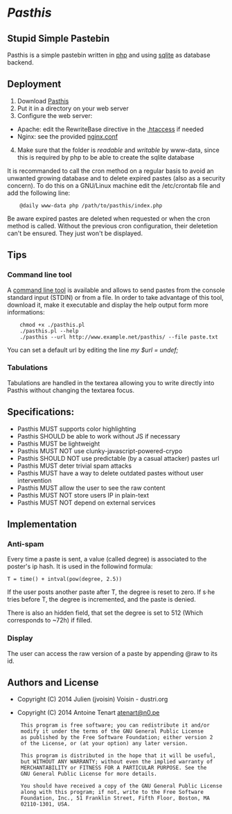 # *Pasthis*

## Stupid Simple Pastebin
Pasthis is a simple pastebin written in [php](https://www.php.net/)
and using [sqlite](https://sqlite.org/) as database backend.

## Deployment
1. Download [Pasthis](https://github.com/jvoisin/pasthis)
2. Put it in a directory on your web server
3. Configure the web server:
  - Apache: edit the RewriteBase directive in the
  [.htaccess](https://github.com/jvoisin/pasthis/blob/master/.htaccess) if needed
  - Nginx: see the provided
  [nginx.conf](https://github.com/jvoisin/pasthis/blob/master/nginx.conf)
4. Make sure that the folder is _readable_ and _writable_ by www-data, since this is
required by php to be able to create the sqlite database

It is recommanded to call the cron method on a regular basis to avoid an unwanted
growing database and to delete expired pastes (also as a security concern). To do
this on a GNU/Linux machine edit the /etc/crontab file and add the following line:

		@daily www-data php /path/to/pasthis/index.php

Be aware expired pastes are deleted when requested or when the cron method is called.
Without the previous cron configuration, their deletetion can't be ensured. They just
won't be displayed.

## Tips
### Command line tool

A [command line tool](https://github.com/jvoisin/pasthis/blob/master/pasthis.pl) is
available and allows to send pastes from the console standard input (STDIN) or from
a file. In order to take advantage of this tool, download it, make it executable and
display the help output form more informations:

		chmod +x ./pasthis.pl
		./pasthis.pl --help
		./pasthis --url http://www.example.net/pasthis/ --file paste.txt

You can set a default url by editing the line *my $url = undef;*

### Tabulations

Tabulations are handled in the textarea allowing you to write directly into Pasthis
without changing the textarea focus.

## Specifications:
  - Pasthis MUST supports color highlighting
  - Pasthis SHOULD be able to work without JS if necessary
  - Pasthis MUST be lightweight
  - Pasthis MUST NOT use clunky-javascript-powered-crypo
  - Pasthis SHOULD NOT use predictable (by a casual attacker) pastes url
  - Pasthis MUST deter trivial spam attacks
  - Pasthis MUST have a way to delete outdated pastes without user intervention
  - Pasthis MUST allow the user to see the raw content
  - Pasthis MUST NOT store users IP in plain-text
  - Pasthis MUST NOT depend on external services

## Implementation
### Anti-spam
Every time a paste is sent, a value (called degree) is associated to
the poster's ip hash. It is used in the followind formula:

    T = time() + intval(pow(degree, 2.5))

If the user posts another paste after T, the degree is reset to zero.
If s·he tries before T, the degree is incremented, and the paste is denied.

There is also an hidden field, that set the degree is set to 512 (Which corresponds
to ~72h) if filled.


### Display
The user can access the raw version of a paste by appending
@raw to its id.

## Authors and License
 - Copyright (C) 2014 Julien (jvoisin) Voisin - dustri.org
 - Copyright (C) 2014 Antoine Tenart <atenart@n0.pe>

		This program is free software; you can redistribute it and/or
		modify it under the terms of the GNU General Public License
		as published by the Free Software Foundation; either version 2
		of the License, or (at your option) any later version.
    
		This program is distributed in the hope that it will be useful,
		but WITHOUT ANY WARRANTY; without even the implied warranty of
		MERCHANTABILITY or FITNESS FOR A PARTICULAR PURPOSE. See the
		GNU General Public License for more details.
    
		You should have received a copy of the GNU General Public License
		along with this program; if not, write to the Free Software
		Foundation, Inc., 51 Franklin Street, Fifth Floor, Boston, MA
		02110-1301, USA.
